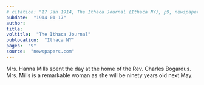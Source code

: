 ```yaml
---
# citation: "17 Jan 1914, The Ithaca Journal (Ithaca NY), p9, newspapers.com"
pubdate:  "1914-01-17"
author: 
title: 
voltitle:  "The Ithaca Journal"
publocation:  "Ithaca NY"
pages:  "9"
source:  "newspapers.com"
---
```

Mrs. Hanna Mills spent the day at the home of the Rev. Charles Bogardus. Mrs. Mills is a remarkable woman as she will be ninety years old next May.
